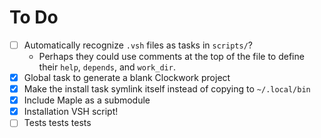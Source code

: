 # To Do

- [ ] Automatically recognize `.vsh` files as tasks in `scripts/`?
	- Perhaps they could use comments at the top of the file to define their
	`help`, `depends`, and `work_dir`.
- [x] Global task to generate a blank Clockwork project
- [x] Make the install task symlink itself instead of copying to `~/.local/bin`
- [x] Include Maple as a submodule
- [x] Installation VSH script!
- [ ] Tests tests tests
